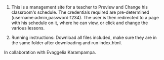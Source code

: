 1. This is a management site for a teacher to Preview and Change his classroom's schedule. The credentials required are pre-determined (username:admin,password:1234).
The user is then redirected to a page with his schedule on it, where he can view, or click and change the various lessons.

2. Running instructions: Download all files included, make sure they are in the same folder after downloading and run index.html.

  In collaboration with Evaggelia Karampampa.
